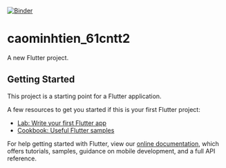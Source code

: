 [![Binder](https://mybinder.org/badge_logo.svg)](https://mybinder.org/v2/gh/iamcaominhtien/CaoMinhTien_FLutter_NTU/HEAD)
# caominhtien_61cntt2

A new Flutter project.

## Getting Started

This project is a starting point for a Flutter application.

A few resources to get you started if this is your first Flutter project:

- [Lab: Write your first Flutter app](https://flutter.dev/docs/get-started/codelab)
- [Cookbook: Useful Flutter samples](https://flutter.dev/docs/cookbook)

For help getting started with Flutter, view our
[online documentation](https://flutter.dev/docs), which offers tutorials,
samples, guidance on mobile development, and a full API reference.
